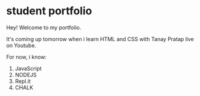 # student portfolio

Hey! Welcome to my portfolio.  

It's coming up tomorrow when i learn HTML and CSS with Tanay Pratap live on Youtube.

For now, i know:

1. JavaScript
1. NODEJS
1. Repl.it
1. CHALK